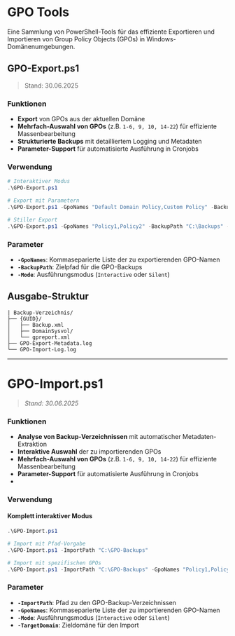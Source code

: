 # GPO Tools

Eine Sammlung von PowerShell-Tools für das effiziente Exportieren und Importieren von Group Policy Objects (GPOs) in Windows-Domänenumgebungen.

 ## GPO-Export.ps1
> Stand: 30.06.2025

### Funktionen
- **Export** von GPOs aus der aktuellen Domäne
- **Mehrfach-Auswahl von GPOs** (z.B. `1-6, 9, 10, 14-22`) für effiziente Massenbearbeitung
- **Strukturierte Backups** mit detailliertem Logging und Metadaten
- **Parameter-Support** für automatisierte Ausführung in Cronjobs 

### Verwendung
``` Powershell 
# Interaktiver Modus
.\GPO-Export.ps1

# Export mit Parametern
.\GPO-Export.ps1 -GpoNames "Default Domain Policy,Custom Policy" -BackupPath "C:\GPO-Backups"

# Stiller Export
.\GPO-Export.ps1 -GpoNames "Policy1,Policy2" -BackupPath "C:\Backups" -Mode Silent
```

### Parameter
- **`-GpoNames`**: Kommaseparierte Liste der zu exportierenden GPO-Namen
- **`-BackupPath`**: Zielpfad für die GPO-Backups
- **`-Mode`**: Ausführungsmodus (`Interactive` oder `Silent`)

## Ausgabe-Struktur

``` 
| Backup-Verzeichnis/
├── {GUID}/
│   ├── Backup.xml
│   ├── DomainSysvol/
│   └── gpreport.xml
├── GPO-Export-Metadata.log
└── GPO-Import-Log.log
```

--- 

# GPO-Import.ps1
> _Stand: 30.06.2025_

### Funktionen
- **Analyse von Backup-Verzeichnissen** mit automatischer Metadaten-Extraktion
- **Interaktive Auswahl** der zu importierenden GPOs
- **Mehrfach-Auswahl von GPOs** (z.B. `1-6, 9, 10, 14-22`) für effiziente Massenbearbeitung
- **Parameter-Support** für automatisierte Ausführung in Cronjobs 
- 
### Verwendung

#### Komplett interaktiver Modus
```powershell
.\GPO-Import.ps1

# Import mit Pfad-Vorgabe
.\GPO-Import.ps1 -ImportPath "C:\GPO-Backups"

# Import mit spezifischen GPOs
.\GPO-Import.ps1 -ImportPath "C:\GPO-Backups" -GpoNames "Policy1,Policy2" -TargetDomain "domain.local"
```

### Parameter
- **`-ImportPath`**: Pfad zu den GPO-Backup-Verzeichnissen
- **`-GpoNames`**: Kommaseparierte Liste der zu importierenden GPO-Namen
- **`-Mode`**: Ausführungsmodus (`Interactive` oder `Silent`)
- **`-TargetDomain`**: Zieldomäne für den Import